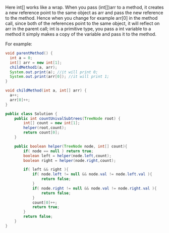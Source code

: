 Here int[] works like a wrap. When you pass (int[])arr to a method, it creates a new reference point to the same object as arr and pass the new reference to the method. Hence when you change for example arr[0] in the method call, since both of the references point to the same object, it will reflect on arr in the parent call;
int is a primitive type, you pass a int variable to a method it simply makes a copy of the variable and pass it to the method.

For example:

```java
void parentMethod() {
  int a = 0;
  int[] arr = new int[1];
  childMethod1(a, arr);
  System.out.print(a); //it will print 0;
  System.out.print(arr[0]); //it will print 1;
}

void childMethod(int a, int[] arr) {
  a++;
  arr[0]++;
}

```

```java
public class Solution {
    public int countUnivalSubtrees(TreeNode root) {
        int[] count = new int[1];
        helper(root,count);
        return count[0];
    }

    public boolean helper(TreeNode node, int[] count){
        if( node == null ) return true;
        boolean left = helper(node.left,count);
        boolean right = helper(node.right,count);

        if( left && right ){
            if( node.left != null && node.val != node.left.val ){
                return false;
            }
            if( node.right != null && node.val != node.right.val ){
                return false;
            }
            count[0]++;
            return true;
        }
        return false;
    }
}
```
